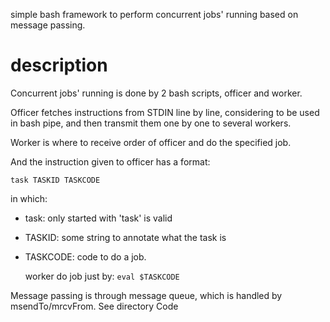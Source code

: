 simple bash framework to perform concurrent jobs' running based on message passing.

# description
Concurrent jobs' running is done by 2 bash scripts, officer and worker.

Officer fetches instructions from STDIN line by line, considering to be used in bash pipe, and then transmit them one by one to several workers.

Worker is where to receive order of officer and do the specified job.

And the instruction given to officer has a format:

    task TASKID TASKCODE
    
in which:

- task: only started with 'task' is valid
- TASKID: some string to annotate what the task is
- TASKCODE: code to do a job.

    worker do job just by:
            <code>eval $TASKCODE</code>

Message passing is through message queue, which is handled by msendTo/mrcvFrom. See directory Code